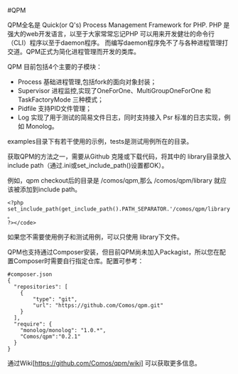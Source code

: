 #QPM

QPM全名是 Quick(or Q's) Process Management Framework for PHP.
PHP 是强大的web开发语言，以至于大家常常忘记PHP 可以用来开发健壮的命令行（CLI）程序以至于daemon程序。
而编写daemon程序免不了与各种进程管理打交道。QPM正式为简化进程管理而开发的类库。

QPM 目前包括4个主要的子模块：
* Process 基础进程管理,包括fork的面向对象封装；
* Supervisor 进程监控,实现了OneForOne、MultiGroupOneForOne 和 TaskFactoryMode 三种模式；
* Pidfile 支持PID文件管理；
* Log 实现了用于测试的简易文件日志，同时支持接入 Psr 标准的日志实现，例如 Monolog。

examples目录下有若干使用的示例，tests是测试用例所在的目录。

获取QPM的方法之一，需要从Github 克隆或下载代码，将其中的 library目录放入 include path（通过.ini或set_include_path()设置都OK）。

例如，qpm checkout后的目录是 /comos/qpm,那么 /comos/qpm/library 就应该被添加到include path。

    <?php
    set_include_path(get_include_path().PATH_SEPARATOR.'/comos/qpm/library') 。
    ?></code>

如果您不需要使用例子和测试用例，可以只使用 library下文件。

QPM也支持通过Composer安装，但目前QPM尚未加入Packagist，所以您在配置Composer时需要自行指定仓库。配置可参考：

    #composer.json
    {
      "repositories": [
        {
            "type": "git",
            "url": "https://github.com/Comos/qpm.git"
        }
      ],
      "require": {
        "monolog/monolog": "1.0.*",
        "Comos/qpm":"0.2.1"
      }
    }


通过Wiki[https://github.com/Comos/qpm/wiki] 可以获取更多信息。
